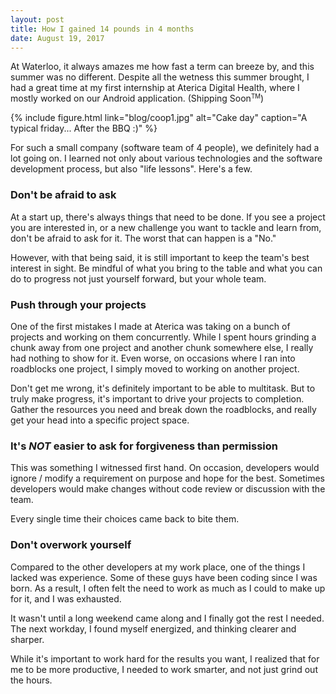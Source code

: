 ```yaml
---
layout: post
title: How I gained 14 pounds in 4 months
date: August 19, 2017
---
```


At Waterloo, it always amazes me how fast a term can breeze by, and this summer was no different. Despite all the wetness this summer brought, I had a great time at my first internship at Aterica Digital Health, where I mostly worked on our Android application. (Shipping Soon<small><sup>TM</sup></small>)

{% include figure.html link="blog/coop1.jpg" alt="Cake day" caption="A typical friday... After the BBQ :)" %}

For such a small company (software team of 4 people), we definitely had a lot going on. I learned not only about various technologies and the software development process, but also "life lessons". Here's a few.

### Don't be afraid to ask

At a start up, there's always things that need to be done. If you see a project you are interested in, or a new challenge you want to tackle and learn from, don't be afraid to ask for it. The worst that can happen is a "No."

However, with that being said, it is still important to keep the team's best interest in sight. Be mindful of what you bring to the table and what you can do to progress not just yourself forward, but your whole team.

### Push through your projects

One of the first mistakes I made at Aterica was taking on a bunch of projects and working on them concurrently. While I spent hours grinding a chunk away from one project and another chunk somewhere else, I really had nothing to show for it. Even worse, on occasions where I ran into roadblocks one project, I simply moved to working on another project.

Don't get me wrong, it's definitely important to be able to multitask. But to truly make progress, it's important to drive your projects to completion. Gather the resources you need and break down the roadblocks, and really get your head into a specific project space.

### It's *NOT* easier to ask for forgiveness than permission

This was something I witnessed first hand. On occasion, developers would ignore / modify a requirement on purpose and hope for the best. Sometimes developers would make changes without code review or discussion with the team.

Every single time their choices came back to bite them.

### Don't overwork yourself

Compared to the other developers at my work place, one of the things I lacked was experience. Some of these guys have been coding since I was born. As a result, I often felt the need to work as much as I could to make up for it, and I was exhausted.

It wasn't until a long weekend came along and I finally got the rest I needed. The next workday, I found myself energized, and thinking clearer and sharper.

While it's important to work hard for the results you want, I realized that for me to be more productive, I needed to work smarter, and not just grind out the hours.
